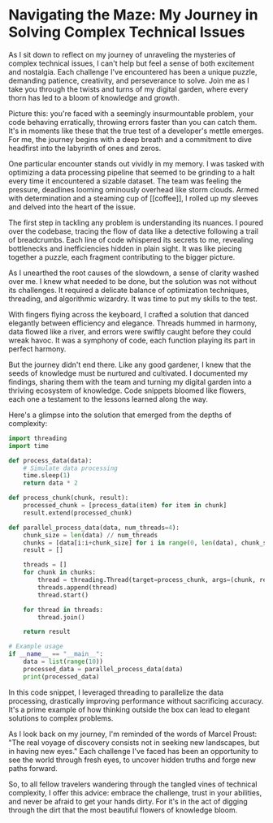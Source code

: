 # Navigating the Maze: My Journey in Solving Complex Technical Issues

As I sit down to reflect on my journey of unraveling the mysteries of complex technical issues, I can't help but feel a sense of both excitement and nostalgia. Each challenge I've encountered has been a unique puzzle, demanding patience, creativity, and perseverance to solve. Join me as I take you through the twists and turns of my digital garden, where every thorn has led to a bloom of knowledge and growth.

Picture this: you're faced with a seemingly insurmountable problem, your code behaving erratically, throwing errors faster than you can catch them. It's in moments like these that the true test of a developer's mettle emerges. For me, the journey begins with a deep breath and a commitment to dive headfirst into the labyrinth of ones and zeros.

One particular encounter stands out vividly in my memory. I was tasked with optimizing a data processing pipeline that seemed to be grinding to a halt every time it encountered a sizable dataset. The team was feeling the pressure, deadlines looming ominously overhead like storm clouds. Armed with determination and a steaming cup of [[coffee]], I rolled up my sleeves and delved into the heart of the issue.

The first step in tackling any problem is understanding its nuances. I poured over the codebase, tracing the flow of data like a detective following a trail of breadcrumbs. Each line of code whispered its secrets to me, revealing bottlenecks and inefficiencies hidden in plain sight. It was like piecing together a puzzle, each fragment contributing to the bigger picture.

As I unearthed the root causes of the slowdown, a sense of clarity washed over me. I knew what needed to be done, but the solution was not without its challenges. It required a delicate balance of optimization techniques, threading, and algorithmic wizardry. It was time to put my skills to the test.

With fingers flying across the keyboard, I crafted a solution that danced elegantly between efficiency and elegance. Threads hummed in harmony, data flowed like a river, and errors were swiftly caught before they could wreak havoc. It was a symphony of code, each function playing its part in perfect harmony.

But the journey didn't end there. Like any good gardener, I knew that the seeds of knowledge must be nurtured and cultivated. I documented my findings, sharing them with the team and turning my digital garden into a thriving ecosystem of knowledge. Code snippets bloomed like flowers, each one a testament to the lessons learned along the way.

Here's a glimpse into the solution that emerged from the depths of complexity:

```python
import threading
import time

def process_data(data):
    # Simulate data processing
    time.sleep(1)
    return data * 2

def process_chunk(chunk, result):
    processed_chunk = [process_data(item) for item in chunk]
    result.extend(processed_chunk)

def parallel_process_data(data, num_threads=4):
    chunk_size = len(data) // num_threads
    chunks = [data[i:i+chunk_size] for i in range(0, len(data), chunk_size)]
    result = []

    threads = []
    for chunk in chunks:
        thread = threading.Thread(target=process_chunk, args=(chunk, result))
        threads.append(thread)
        thread.start()

    for thread in threads:
        thread.join()

    return result

# Example usage
if __name__ == "__main__":
    data = list(range(10))
    processed_data = parallel_process_data(data)
    print(processed_data)
```

In this code snippet, I leveraged threading to parallelize the data processing, drastically improving performance without sacrificing accuracy. It's a prime example of how thinking outside the box can lead to elegant solutions to complex problems.

As I look back on my journey, I'm reminded of the words of Marcel Proust: "The real voyage of discovery consists not in seeking new landscapes, but in having new eyes." Each challenge I've faced has been an opportunity to see the world through fresh eyes, to uncover hidden truths and forge new paths forward.

So, to all fellow travelers wandering through the tangled vines of technical complexity, I offer this advice: embrace the challenge, trust in your abilities, and never be afraid to get your hands dirty. For it's in the act of digging through the dirt that the most beautiful flowers of knowledge bloom.